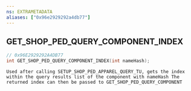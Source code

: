 ```yaml
---
ns: EXTRAMETADATA
aliases: ["0x96e2929292a4db77"]
---
```

## GET_SHOP_PED_QUERY_COMPONENT_INDEX

```c
// 0x96E2929292A4DB77
int GET_SHOP_PED_QUERY_COMPONENT_INDEX(int nameHash);
```

```
Used after calling SETUP_SHOP_PED_APPAREL_QUERY_TU, gets the index within the query results list of the component with nameHash The returned index can then be passed to GET_SHOP_PED_QUERY_COMPONENT
```
